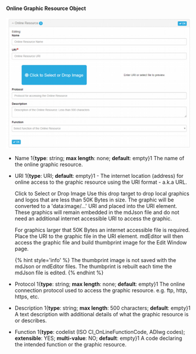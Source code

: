 #### Online Graphic Resource Object

![Online Graphic Resource](/assets/reference/edit-objects/main/onlineGraphicResource.png)

* <span class="md-element">Name</span> 1{**type**: string; **max length**: none; **default**: empty}1 The name of the online graphic resource. 

* <span class="md-element">URI</span> <i class="fa fa-asterisk required" title="Required"></i> 1{**type**: URI; **default**: empty}1 - The internet location (address) for online access to the graphic resource using the URI format - a.k.a URL. 

  <span class="btn btn-info btn-xs"> <i class="fa fa-bullseye"> </i> Click to Select or Drop Image</span> Use this drop target to drop local graphics and logos that are less than 50K Bytes in size.  The graphic will be converted to a 'data:image/...' URI and placed into the <span class="md-element">URI</span> element.  These graphics will remain embedded in the mdJson file and do not need an additional internet accessible URI to access the graphic.
  
  For graphics larger that 50K Bytes an internet accessible file is required.  Place the URI to the graphic file in the <span class="md-element">URI</span> element.  mdEditor will then access the graphic file and build thumbprint image for the <span class="md-window">Edit Window</span> page.  
    
    {% hint style='info' %}
 The thumbprint image is not saved with the mdJson or mdEditor files.  The thumbprint is rebuilt each time the mdJson file is edited.
    {% endhint %}

* <span class="md-element">Protocol</span> 1{**type**: string; **max length**: none; **default**: empty}1 The online connection protocol used to access the graphic resource.  e.g. ftp, http, https, etc.

* <span class="md-element">Description</span> 1{**type**: string; **max length**: 500 characters; **default**: empty}1 A text description with additional details of what the graphic resource is or describes. 

* <span class="md-element">Function</span> 1{**type**: codelist (ISO CI_OnLineFunctionCode, ADIwg codes); **extensible**: YES; **multi-value**: NO; **default**: empty}1 A code declaring the intended function or the graphic resource. 
